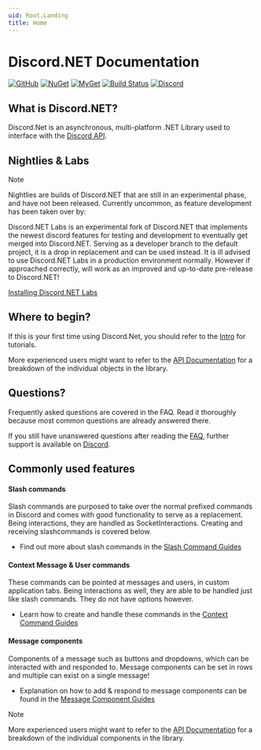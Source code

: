 ```yaml
---
uid: Root.Landing
title: Home
---
```


# Discord.NET Documentation

<div class="big-logo logo-switcher"></div>

[![GitHub](https://img.shields.io/github/last-commit/Discord-Net-Labs/Discord.Net-Labs?style=plastic)](https://github.com/Discord-Net-Labs/Discord.Net-Labs)
[![NuGet](https://img.shields.io/nuget/vpre/Discord.Net.Labs.svg?maxAge=2592000?style=plastic)](https://www.nuget.org/packages/Discord.Net.Labs/)
[![MyGet](https://img.shields.io/myget/discord-net-labs/vpre/Discord.Net.Labs.svg)](https://www.myget.org/feed/Packages/discord-net-labs)
[![Build Status](https://dev.azure.com/Discord-Net-Labs/Discord-Net-Labs/_apis/build/status/discord-net.Discord.Net?branchName=dev)](https://dev.azure.com/Discord-Net-Labs/Discord-Net-Labs/_build/latest?definitionId=1&branchName=release%2F3.x)
[![Discord](https://discord.com/api/guilds/848176216011046962/widget.png)](https://discord.gg/dnet-labs)

## What is Discord.NET?

Discord.Net is an asynchronous, multi-platform .NET Library used to
interface with the [Discord API](https://discord.com/).

## Nightlies & Labs

> [!NOTE]
> Nightlies are builds of Discord.NET that are still in an experimental phase, and have not been released.
> Currently uncommon, as feature development has been taken over by:

Discord.NET Labs is an experimental fork of Discord.NET that implements the newest discord features
for testing and development to eventually get merged into Discord.NET.
Serving as a developer branch to the default project, it is a drop in replacement and can be used instead.
It is ill advised to use Discord.NET Labs in a production environment normally.
However if approached correctly, will work as an improved and up-to-date pre-release to Discord.NET!

[Installing Discord.NET Labs](xref:Guides.GettingStarted.Installation.Labs)


## Where to begin?

If this is your first time using Discord.Net, you should refer to the
[Intro](xref:Guides.Introduction) for tutorials.

More experienced users might want to refer to the
[API Documentation](xref:API.Docs) for a breakdown of the individual
objects in the library.

## Questions?

Frequently asked questions are covered in the 
FAQ. Read it thoroughly because most common questions are already answered there. 

If you still have unanswered questions after reading the [FAQ](xref:FAQ.Basics.GetStarted), further support is available on 
[Discord](https://discord.gg/dnet-labs).

## Commonly used features

#### Slash commands

Slash commands are purposed to take over the normal prefixed commands in Discord and comes with good functionality to serve as a replacement. 
Being interactions, they are handled as SocketInteractions. Creating and receiving slashcommands is covered below.

- Find out more about slash commands in the 
[Slash Command Guides](xref:Guides.SlashCommands.Intro)

#### Context Message & User commands

These commands can be pointed at messages and users, in custom application tabs. 
Being interactions as well, they are able to be handled just like slash commands. They do not have options however.

- Learn how to create and handle these commands in the 
[Context Command Guides](xref:Guides.ContextCommands.Creating)

#### Message components

Components of a message such as buttons and dropdowns, which can be interacted with and responded to. 
Message components can be set in rows and multiple can exist on a single message!

- Explanation on how to add & respond to message components can be found in the 
[Message Component Guides](xref:Guides.MessageComponents.Intro)

> [!Note]
> More experienced users might want to refer to the
> [API Documentation](xref:API.Docs) for a breakdown of the individual
> components in the library.

